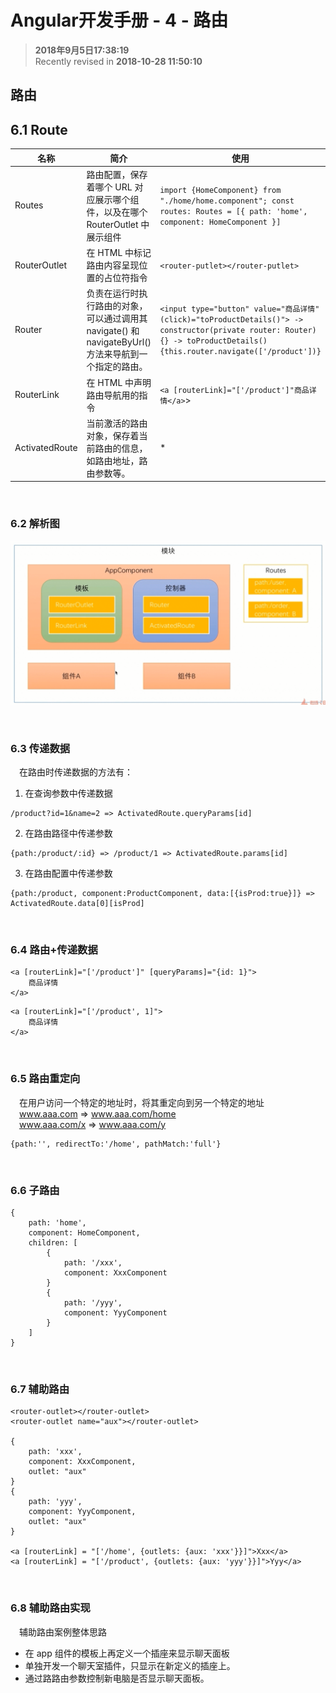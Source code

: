 Angular开发手册 - 4 - 路由
===

>  **2018年9月5日17:38:19**  
> Recently revised in **2018-10-28 11:50:10**

## 路由

## 6.1 Route
| 名称           | 简介                                                                                                  | 使用                                                                                                                       |
| -------------- | ----------------------------------------------------------------------------------------------------- | -------------------------------------------------------------------------------------------------------------------------- |
| Routes         | 路由配置，保存着哪个 URL 对应展示哪个组件，以及在哪个 RouterOutlet 中展示组件                         | `import {HomeComponent} from "./home/home.component"; const routes: Routes = [{ path: 'home', component: HomeComponent }]` |
| RouterOutlet   | 在 HTML 中标记路由内容呈现位置的占位符指令                                                            | `<router-putlet></router-putlet>`                                                                                                                          |
| Router         | 负责在运行时执行路由的对象，可以通过调用其 navigate() 和 navigateByUrl() 方法来导航到一个指定的路由。 | `<input type="button" value="商品详情" (click)="toProductDetails()"> -> constructor(private router: Router) {} -> toProductDetails() {this.router.navigate(['/product'])}`                                                                                                                          |
| RouterLink     | 在 HTML 中声明路由导航用的指令                                                                        | `<a [routerLink]="['/product']"商品详情</a>`>                                                                              |
| ActivatedRoute | 当前激活的路由对象，保存着当前路由的信息，如路由地址，路由参数等。                                    | *                                                                                                                          |

<br>

### 6.2 解析图
![图](../../public-repertory/img/js-angular-stock-management-platform-chapter4-1.png)

<br>

### 6.3 传递数据
&emsp;在路由时传递数据的方法有：
1. 在查询参数中传递数据
```
/product?id=1&name=2 => ActivatedRoute.queryParams[id]
```
2. 在路由路径中传递参数
```
{path:/product/:id} => /product/1 => ActivatedRoute.params[id]
```
3. 在路由配置中传递参数
```
{path:/product, component:ProductComponent, data:[{isProd:true}]} => ActivatedRoute.data[0][isProd]
```

<br>

### 6.4 路由+传递数据
```
<a [routerLink]="['/product']" [queryParams]="{id: 1}">
    商品详情
</a>
```

```
<a [routerLink]="['/product', 1]">
    商品详情
</a>
```
<br>

### 6.5 路由重定向
&emsp;在用户访问一个特定的地址时，将其重定向到另一个特定的地址   
&emsp;www.aaa.com => www.aaa.com/home   
&emsp;www.aaa.com/x => www.aaa.com/y
```
{path:'', redirectTo:'/home', pathMatch:'full'}
```

<br>

### 6.6 子路由
```
{
    path: 'home',
    component: HomeComponent,
    children: [
        {
            path: '/xxx',
            component: XxxComponent
        }
        {
            path: '/yyy',
            component: YyyComponent
        }
    ]
}
```

<br>

### 6.7 辅助路由
```
<router-outlet></router-outlet>
<router-outlet name="aux"></router-outlet>

{
    path: 'xxx',
    component: XxxComponent,
    outlet: "aux"
}
{
    path: 'yyy',
    component: YyyComponent,
    outlet: "aux"
}

<a [routerLink] = "['/home', {outlets: {aux: 'xxx'}}]">Xxx</a>
<a [routerLink] = "['/product', {outlets: {aux: 'yyy'}}]">Yyy</a>
```

<br>

### 6.8 辅助路由实现
&emsp;辅助路由案例整体思路
* 在 app 组件的模板上再定义一个插座来显示聊天面板
* 单独开发一个聊天室插件，只显示在新定义的插座上。
* 通过路路由参数控制新电脑是否显示聊天面板。

<br>

 